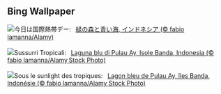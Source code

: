 ## Bing Wallpaper
![](https://www.bing.com/th?id=OHR.BandaIsland_JA-JP3779837840_UHD.jpg&w=1000)今日は国際熱帯デー:&nbsp;&ensp;[緑の森と青い海, インドネシア (© fabio lamanna/Alamy)](https://www.bing.com/th?id=OHR.BandaIsland_JA-JP3779837840_UHD.jpg)
<br><br/>
![](https://www.bing.com/th?id=OHR.BandaIsland_IT-IT2071858356_UHD.jpg&w=1000)Sussurri Tropicali:&nbsp;&ensp;[Laguna blu di Pulau Ay, Isole Banda, Indonesia (© fabio lamanna/Alamy Stock Photo)](https://www.bing.com/th?id=OHR.BandaIsland_IT-IT2071858356_UHD.jpg)
<br><br/>
![](https://www.bing.com/th?id=OHR.BandaIsland_FR-FR6889157009_UHD.jpg&w=1000)Sous le sunlight des tropiques:&nbsp;&ensp;[Lagon bleu de Pulau Ay, îles Banda, Indonésie (© fabio lamanna/Alamy Stock Photo)](https://www.bing.com/th?id=OHR.BandaIsland_FR-FR6889157009_UHD.jpg)
<br><br/>
